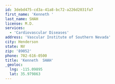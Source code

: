 ```yaml
---
id: 3debd475-cd3a-41a8-bc72-a226d2031fa7
first_name: 'Kenneth '
last_name: SHAH
license: M.D.
services:
  - 'Cardiovascular Diseases'
address: 'Vascular Institute of Southern Nevada'
city: Henderson
state: NV
zip: '89052'
phone: 702-616-0500
title: 'Kenneth  SHAH'
_geoloc:
  lng: -115.09895
  lat: 35.979863
---
```

